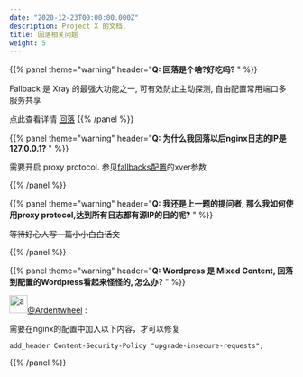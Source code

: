 ```yaml
---
date: "2020-12-23T00:00:00.000Z"
description: Project X 的文档.
title: 回落相关问题
weight: 5
---
```


{{% panel theme="warning" header="**Q: 回落是个啥?好吃吗?** " %}}

Fallback 是 Xray 的最强大功能之一, 可有效防止主动探测, 自由配置常用端口多服务共享

点此查看详情 [回落](../../config/fallback)
{{% /panel %}}

{{% panel theme="warning" header="**Q: 为什么我回落以后nginx日志的IP是 127.0.0.1?** " %}}

需要开启 proxy protocol. 参见[fallbacks配置](../../config/fallback)的xver参数

{{% /panel %}}

{{% panel theme="warning" header="**Q: 我还是上一题的提问者, 那么我如何使用proxy protocol,达到所有日志都有源IP的目的呢?** " %}}

~~等待好心人写一篇小小白白话文~~

{{% /panel %}}

{{% panel theme="warning" header="**Q: Wordpress 是 Mixed Content, 回落到配置的Wordpress看起来怪怪的, 怎么办?** " %}}

<img src="https://avatars2.githubusercontent.com/u/8460881?s=60" width="32px" height="32px" alt="a"/>[@Ardentwheel](https://github.com/Ardentwheel) :

需要在nginx的配置中加入以下内容，才可以修复
```
add_header Content-Security-Policy "upgrade-insecure-requests";
```

{{% /panel %}}

